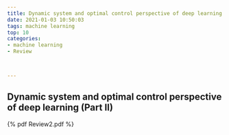 ```yaml
---
title: Dynamic system and optimal control perspective of deep learning (Part II)
date: 2021-01-03 10:50:03
tags: machine learning
top: 10
categories:
- machine learning
- Review



---
```




## Dynamic system and optimal control perspective of deep learning (Part II)<!--more-->

{% pdf Review2.pdf %}


